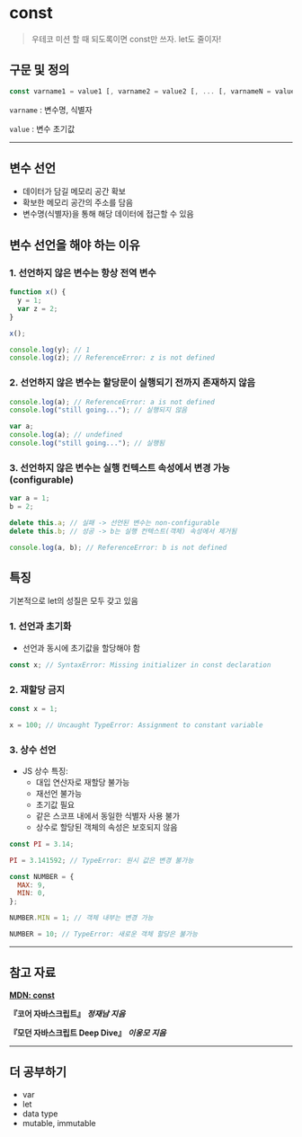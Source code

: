 # const

> 우테코 미션 할 때 되도록이면 const만 쓰자. let도 줄이자!

## 구문 및 정의

```js
const varname1 = value1 [, varname2 = value2 [, ... [, varnameN = valueN]]];
```

`varname` : 변수명, 식별자

`value` : 변수 초기값

---

## 변수 선언

- 데이터가 담길 메모리 공간 확보
- 확보한 메모리 공간의 주소를 담음
- 변수명(식별자)을 통해 해당 데이터에 접근할 수 있음

## 변수 선언을 해야 하는 이유

### 1. 선언하지 않은 변수는 항상 전역 변수

```js
function x() {
  y = 1;
  var z = 2;
}

x();

console.log(y); // 1
console.log(z); // ReferenceError: z is not defined
```

### 2. 선언하지 않은 변수는 할당문이 실행되기 전까지 존재하지 않음

```js
console.log(a); // ReferenceError: a is not defined
console.log("still going..."); // 실행되지 않음

var a;
console.log(a); // undefined
console.log("still going..."); // 실행됨
```

### 3. 선언하지 않은 변수는 실행 컨텍스트 속성에서 변경 가능(configurable)

```js
var a = 1;
b = 2;

delete this.a; // 실패 -> 선언된 변수는 non-configurable
delete this.b; // 성공 -> b는 실행 컨텍스트(객체) 속성에서 제거됨

console.log(a, b); // ReferenceError: b is not defined
```

## 특징

기본적으로 let의 성질은 모두 갖고 있음

### 1. 선언과 초기화

- 선언과 동시에 초기값을 할당해야 함

```js
const x; // SyntaxError: Missing initializer in const declaration
```

### 2. 재할당 금지

```js
const x = 1;

x = 100; // Uncaught TypeError: Assignment to constant variable
```

### 3. 상수 선언

- JS 상수 특징:
  - 대입 연산자로 재할당 불가능
  - 재선언 불가능
  - 초기값 필요
  - 같은 스코프 내에서 동일한 식별자 사용 불가
  - 상수로 할당된 객체의 속성은 보호되지 않음

```js
const PI = 3.14;

PI = 3.141592; // TypeError: 원시 값은 변경 불가능

const NUMBER = {
  MAX: 9,
  MIN: 0,
};

NUMBER.MIN = 1; // 객체 내부는 변경 가능

NUMBER = 10; // TypeError: 새로운 객체 할당은 불가능
```

---

## 참고 자료

[**MDN: const**](https://developer.mozilla.org/ko/docs/Web/JavaScript/Reference/Statements/const)

**『코어 자바스크립트』** **_정재남 지음_**

**『모던 자바스크립트 Deep Dive』** **_이웅모 지음_**

---

## 더 공부하기

- var
- let
- data type
- mutable, immutable
